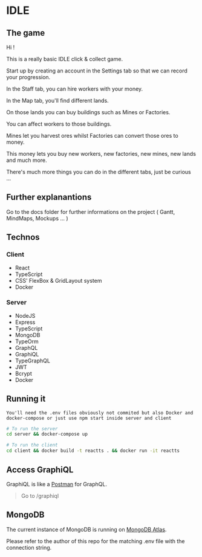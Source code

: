 # IDLE

## The game

Hi !

This is a really basic IDLE click & collect game.

Start up by creating an account in the Settings tab so that we can record your progression.

In the Staff tab, you can hire workers with your money.

In the Map tab, you'll find different lands.

On those lands you can buy buildings such as Mines or Factories.

You can affect workers to those buildings.

Mines let you harvest ores whilst Factories can convert those ores to money.

This money lets you buy new workers, new factories, new mines, new lands and much more.

There's much more things you can do in the different tabs, just be curious ...

## Further explanantions

Go to the docs folder for further informations on the project ( Gantt, MindMaps, Mockups ... )

## Technos

### Client

- React
- TypeScript
- CSS' FlexBox & GridLayout system
- Docker

### Server

- NodeJS
- Express
- TypeScript
- MongoDB
- TypeOrm
- GraphQL
- GraphiQL
- TypeGraphQL
- JWT
- Bcrypt
- Docker

## Running it

`You'll need the .env files obviously not commited but also Docker and docker-compose or just use npm start inside server and client`

```sh
# To run the server
cd server && docker-compose up

# To run the client
cd client && docker build -t reactts . && docker run -it reactts
```

## Access GraphiQL

GraphiQL is like a [Postman](https://www.getpostman.com/) for GraphQL.

> Go to /graphiql

## MongoDB

The current instance of MongoDB is running on [MongoDB Atlas](https://www.mongodb.com/cloud/atlas).

Please refer to the author of this repo for the matching .env file with the connection string.